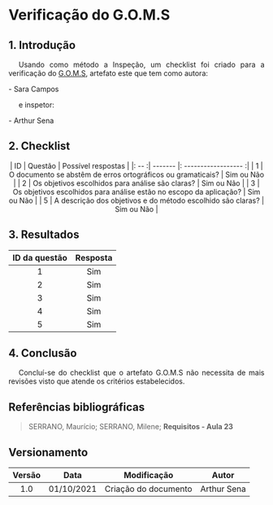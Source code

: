 # Verificação do G.O.M.S

## 1. Introdução
<p style="text-indent: 20px; text-align: justify">
Usando como método a Inspeção, um checklist foi criado para a verificação do <a href="https://interacao-humano-computador.github.io/2021.1-Detran-DF/analiseRequisitos/metodoGOMS/" target="_blank">G.O.M.S</a>, artefato este que tem como autora:
</p>
- Sara Campos
<p style="text-indent: 20px; text-align: justify">
e inspetor:
</p>
- Arthur Sena

## 2. Checklist

<center>

| ID | Questão | Possível respostas |
|: -- :| ------- |: ------------------ :|
| 1 | O documento se abstêm de erros ortográficos ou gramaticais? | Sim ou Não |
| 2 | Os objetivos escolhidos para análise são claras? | Sim ou Não |
| 3 | Os objetivos escolhidos para análise estão no escopo da aplicação? | Sim ou Não |
| 5 | A descrição dos objetivos e do método escolhido são claras? | Sim ou Não |

</center>

## 3. Resultados

<center>

| ID da questão | Resposta |
|:-:|:-:|
| 1 | Sim |
| 2 | Sim |
| 3 | Sim |
| 4 | Sim |
| 5 | Sim |

</center>

## 4. Conclusão 
<p style="text-indent: 20px; text-align: justify">
Concluí-se do checklist que o artefato G.O.M.S não necessita de mais revisões visto que atende os critérios estabelecidos.
</p>

## Referências bibliográficas
> SERRANO, Maurício; SERRANO, Milene; <b>Requisitos - Aula 23</b>


## Versionamento

| Versão | Data       | Modificação           | Autor  |
| :-: | :-: | :-: | :-: |
| 1.0    | 01/10/2021 | Criação do documento  | Arthur Sena |